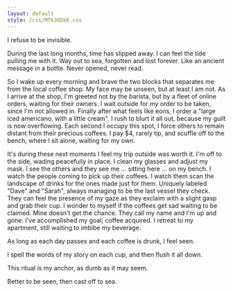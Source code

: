 ```yaml
---
layout: default
style: /css/MTk3ODkK.css
---
```


I refuse to be invisible.

During the last long months, time has slipped away.
I can feel the tide pulling me with it.
Way out to sea, forgotten and lost forever.
Like an ancient message in a bottle.
Never opened, never read.

So I wake up every morning and brave the two blocks that
separates me from the local coffee shop. My face may be unseen,
but at least I am not. As I arrive at the shop, I'm greeted not
by the barista, but by a fleet of online orders, waiting for
their owners. I wait outside for _my_ order to be taken, since
I'm not allowed in. Finally after what feels like eons, I order
a "large iced americano, with a little cream". I rush to blurt
it all out, because my guilt is now overflowing. Each second I
occupy this spot, I force others to remain distant from their
precious coffees. I pay $4, rarely tip, and scuffle off to the
bench, where I sit alone, waiting for my own.

It's during these next moments I feel my trip outside was worth
it. I'm off to the side, wading peacefully in place. I clean my
glasses and adjust my mask. I see the others and they see me
... sitting here ... on my bench. I watch the people coming to
pick up their coffees. I watch them scan the landscape of
drinks for the ones made just for them. Uniquely labeled "Dave"
and "Sarah", always managing to be the last vessel they check.
They can feel the presence of my gaze as they exclaim with a
slight gasp and grab their cup. I wonder to myself if the
coffees get sad waiting to be claimed. Mine doesn't get the
chance. They call my name and I'm up and gone. I've
accomplished my goal; coffee acquired. I retreat to my
apartment, still waiting to imbibe my beverage.

As long as each day passes
and each coffee is drunk,
I feel seen.

I spell the words of my story on each cup,
and then flush it all down.

This ritual is my anchor,
as dumb as it may seem.

Better to be seen,
then cast off to sea.
